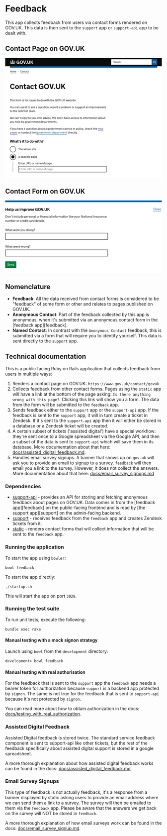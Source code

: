 # Feedback

This app collects feedback from users via contact forms rendered on GOV.UK.
This data is then sent to the `support` app or `support-api` app to be dealt with.

## Contact Page on GOV.UK
![Contact Page on GOV.UK](/docs/screenshots/contact_page.png?raw=true "Contact Page on GOV.UK")

## Contact Form on GOV.UK
![Contact Form on GOV.UK](/docs/screenshots/contact_form.png?raw=true "Contact Form on GOV.UK")

## Nomenclature

- **Feedback**: All the data received from contact forms is considered to be "feedback" of some form
or other and relates to pages published on GOV.UK.
- **Anonymous Contact**: Part of the feedback collected by this app is anonymous, when it's
submitted via an anonymous contact form in the [feedback app][feedback].
- **Named Contact**: In contrast with the `Anonymous Contact` feedback, this is submitted
via a form that will require you to identify yourself. This data is sent directly
to the `support` app.

## Technical documentation

This is a public facing Ruby on Rails application that collects feedback from users in multiple ways:

1. Renders a contact page on GOV.UK: `https://www.gov.uk/contact/govuk`
2. Collects feedback from other contact forms. Pages using the `static` app
will have a link at the bottom of the page asking: `Is there anything wrong with this page?`.
Clicking this link will show you
a form. The data from the form will be submitted to the `feedback` app.
3. Sends feedback either to the `support` app or the `support-api` app. If the
feedback is sent to the `support` app, it will in turn create a ticket in Zendesk.
If it's sent to the `support-api` app then it will either be stored in a database
or a Zendesk ticket will be created.
4. A certain subset of tickets ('assisted digital') have a special workflow: they're
sent once to a Google spreadsheet via the Google API, and then a subset of the data
is sent to `support-api` which will save them in its database. More documentation about
that here: [docs/assisted_digital_feedback.md](docs/assisted_digital_feedback.md).
5. Handles email survey signups. A banner that shows up on `gov.uk` will ask you to
provide an email to signup to a survey. `feedback` will then email you a link to the
survey. However, it does not collect the answers. More documentation about that here:
[docs/email_survey_signups.md](docs/email_survey_signups.md)

### Dependencies

- [support-api](https://github.com/alphagov/support-api) - provides an API for storing and fetching anonymous feedback about pages on GOV.UK. Data comes in from the [feedback app][feedback] on the public-facing frontend and is read by [the support app][support] on the admin-facing backend.
- [support](https://github.com/alphagov/support) - receives feedback from the `feedback` app and creates Zendesk tickets from it.
- [static](https://github.com/alphagov/static) - renders contact forms that will collect information that will be sent to the `feedback` app.

### Running the application

To start the app using `bowler`:

    bowl feedback

To start the app directly:

    ./startup.sh

This will start the app on port `3028`.

### Running the test suite

To run unit tests, execute the following:

    bundle exec rake

#### Manual testing with a mock signon strategy

Launch using `bowl` from the `development` directory:

    development> bowl feedback

#### Manual testing with real authorisation

For the feedback that is sent to the `support` app the `feedback` app needs a
bearer token for authorization because `support` is a backend app protected by
`signon`.  The same is not true for the feedback that is sent to `support-api`
because it's not protected by `signon`.

You can read more about how to obtain authorization in the docs:
[docs/testing_with_real_authorization](docs/testing_with_real_authorization.md).

### Assisted Digital Feedback

Assisted Digital feedback is stored twice.  The standard service feedback
component is sent to support-api like other tickets, but the rest of the
feedback specifically about assisted digital support is stored in a google
spreadsheet.

A more thorough explanation about how assisted digital feedback works can
be found in the docs: [docs/assisted_digital_feedback.md](docs/assisted_digital_feedback.md).

### Email Survey Signups

This type of feedback is not actually feedback, it's a response from a banner
displayed by static asking users to provide an email address where we can send
them a link to a survey. The survey will then be emailed to them via the
`feedback` app. Please be aware that the answers we get back on the survey will
NOT be stored in `feedback`.

A more thorough explanation of how email surveys work can be found in the docs:
[docs/email_survey_signup.md](docs/email_survey_signups.md).

